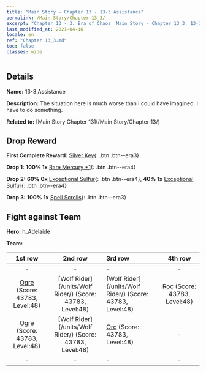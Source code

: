 ```yaml
---
title: "Main Story - Chapter 13 - 13-3 Assistance"
permalink: /Main Story/Chapter 13_3/
excerpt: "Chapter 13 - 3. Era of Chaos  Main Story - Chapter 13_3. 13-3 Assistance"
last_modified_at: 2021-04-16
locale: en
ref: "Chapter 13_3.md"
toc: false
classes: wide
---
```


## Details

 **Name:** 13-3 Assistance

 **Description:** The situation here is much worse than I could have imagined. I have to do something.

 **Related to:** [Main Story Chapter 13](/Main Story/Chapter 13/)

## Drop Reward

 **First Complete Reward:** [Silver Key](/Items/con_693/){: .btn .btn--era3}

 **Drop 1:** **100% 1x** [Rare Mercury +1](/Items/mat_42/){: .btn .btn--era4}

 **Drop 2:** **60% 0x** [Exceptional Sulfur](/Items/mat_36/){: .btn .btn--era4}, **40% 1x** [Exceptional Sulfur](/Items/mat_36/){: .btn .btn--era4}

 **Drop 3:** **100% 1x** [Spell Scrolls](/Items/con_694/){: .btn .btn--era3}


## Fight against Team
 **Hero:** h_Adelaide

 **Team:**


  | 1st row | 2nd row | 3rd row | 4th row |
  |:----:|:----:|:----|:----:|
  | - | - | - | - |
  | [Ogre](/units/Ogre/) (Score: 43783, Level:48)  | [Wolf Rider](/units/Wolf Rider/) (Score: 43783, Level:48)  | [Wolf Rider](/units/Wolf Rider/) (Score: 43783, Level:48)  | [Roc](/units/Roc/) (Score: 43783, Level:48)  |
  | [Ogre](/units/Ogre/) (Score: 43783, Level:48)  | [Wolf Rider](/units/Wolf Rider/) (Score: 43783, Level:48)  | [Orc](/units/Orc/) (Score: 43783, Level:48)  | - |
  | - | - | - | - |


